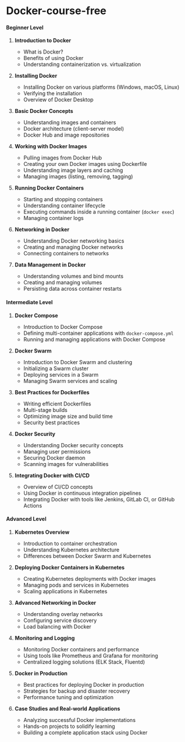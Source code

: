 # Docker-course-free

#### **Beginner Level**

1. **Introduction to Docker**
   - What is Docker?
   - Benefits of using Docker
   - Understanding containerization vs. virtualization

2. **Installing Docker**
   - Installing Docker on various platforms (Windows, macOS, Linux)
   - Verifying the installation
   - Overview of Docker Desktop

3. **Basic Docker Concepts**
   - Understanding images and containers
   - Docker architecture (client-server model)
   - Docker Hub and image repositories

4. **Working with Docker Images**
   - Pulling images from Docker Hub
   - Creating your own Docker images using Dockerfile
   - Understanding image layers and caching
   - Managing images (listing, removing, tagging)

5. **Running Docker Containers**
   - Starting and stopping containers
   - Understanding container lifecycle
   - Executing commands inside a running container (`docker exec`)
   - Managing container logs

6. **Networking in Docker**
   - Understanding Docker networking basics
   - Creating and managing Docker networks
   - Connecting containers to networks

7. **Data Management in Docker**
   - Understanding volumes and bind mounts
   - Creating and managing volumes
   - Persisting data across container restarts

#### **Intermediate Level**

1. **Docker Compose**
   - Introduction to Docker Compose
   - Defining multi-container applications with `docker-compose.yml`
   - Running and managing applications with Docker Compose

2. **Docker Swarm**
   - Introduction to Docker Swarm and clustering
   - Initializing a Swarm cluster
   - Deploying services in a Swarm
   - Managing Swarm services and scaling

3. **Best Practices for Dockerfiles**
   - Writing efficient Dockerfiles
   - Multi-stage builds
   - Optimizing image size and build time
   - Security best practices

4. **Docker Security**
   - Understanding Docker security concepts
   - Managing user permissions
   - Securing Docker daemon
   - Scanning images for vulnerabilities

5. **Integrating Docker with CI/CD**
   - Overview of CI/CD concepts
   - Using Docker in continuous integration pipelines
   - Integrating Docker with tools like Jenkins, GitLab CI, or GitHub Actions

#### **Advanced Level**

1. **Kubernetes Overview**
   - Introduction to container orchestration
   - Understanding Kubernetes architecture
   - Differences between Docker Swarm and Kubernetes

2. **Deploying Docker Containers in Kubernetes**
   - Creating Kubernetes deployments with Docker images
   - Managing pods and services in Kubernetes
   - Scaling applications in Kubernetes

3. **Advanced Networking in Docker**
   - Understanding overlay networks
   - Configuring service discovery
   - Load balancing with Docker

4. **Monitoring and Logging**
   - Monitoring Docker containers and performance
   - Using tools like Prometheus and Grafana for monitoring
   - Centralized logging solutions (ELK Stack, Fluentd)

5. **Docker in Production**
   - Best practices for deploying Docker in production
   - Strategies for backup and disaster recovery
   - Performance tuning and optimization

6. **Case Studies and Real-world Applications**
   - Analyzing successful Docker implementations
   - Hands-on projects to solidify learning
   - Building a complete application stack using Docker

